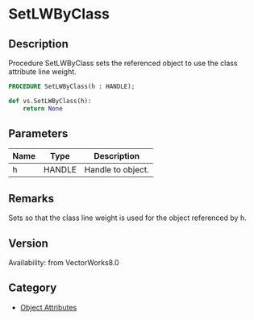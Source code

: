 # SetLWByClass

## Description
Procedure SetLWByClass sets the referenced object to use the class attribute line weight.

```pascal
PROCEDURE SetLWByClass(h : HANDLE);
```

```python
def vs.SetLWByClass(h):
    return None
```

## Parameters
|Name|Type|Description|
|---|---|---|
|h|HANDLE|Handle to object.|

## Remarks
Sets so that the class line weight is used for the object referenced by h.

## Version
Availability: from VectorWorks8.0

## Category
* [Object Attributes](../Categories/Object%20Attributes.md)
